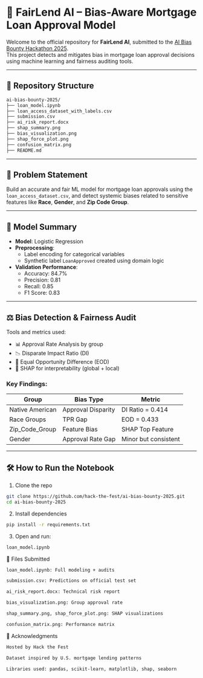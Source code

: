 # 🧠 FairLend AI – Bias-Aware Mortgage Loan Approval Model

Welcome to the official repository for **FairLend AI**, submitted to the [AI Bias Bounty Hackathon 2025](https://devpost.com/).  
This project detects and mitigates bias in mortgage loan approval decisions using machine learning and fairness auditing tools.

---

## 📁 Repository Structure
```bash
ai-bias-bounty-2025/
├── loan_model.ipynb
├── loan_access_dataset_with_labels.csv   
├── submission.csv
├── ai_risk_report.docx
├── shap_summary.png
├── bias_visualization.png
├── shap_force_plot.png
├── confusion_matrix.png
├── README.md

```

---

## 📌 Problem Statement

Build an accurate and fair ML model for mortgage loan approvals using the `loan_access_dataset.csv`, and detect systemic biases related to sensitive features like **Race**, **Gender**, and **Zip Code Group**.

---

## 🤖 Model Summary

- **Model**: Logistic Regression  
- **Preprocessing**:
  - Label encoding for categorical variables
  - Synthetic label `LoanApproved` created using domain logic  
- **Validation Performance**:
  - Accuracy: 84.7%  
  - Precision: 0.81  
  - Recall: 0.85  
  - F1 Score: 0.83

---

## ⚖️ Bias Detection & Fairness Audit

Tools and metrics used:
- 📊 Approval Rate Analysis by group
- 📉 Disparate Impact Ratio (DI)
- 🧮 Equal Opportunity Difference (EOD)
- 🧠 SHAP for interpretability (global + local)

### Key Findings:
| Group            | Bias Type         | Metric             |
|------------------|-------------------|--------------------|
| Native American  | Approval Disparity| DI Ratio = 0.414   |
| Race Groups      | TPR Gap           | EOD = 0.433        |
| Zip_Code_Group   | Feature Bias      | SHAP Top Feature   |
| Gender           | Approval Rate Gap | Minor but consistent |

---

## 🛠️ How to Run the Notebook

1. Clone the repo  
```bash
git clone https://github.com/hack-the-fest/ai-bias-bounty-2025.git
cd ai-bias-bounty-2025
```
2. Install dependencies
```bash
pip install -r requirements.txt
```
3. Open and run:
```bash
loan_model.ipynb
```


📄 Files Submitted
```bash
loan_model.ipynb: Full modeling + audits

submission.csv: Predictions on official test set

ai_risk_report.docx: Technical risk report

bias_visualization.png: Group approval rate

shap_summary.png, shap_force_plot.png: SHAP visualizations

confusion_matrix.png: Performance matrix
```
🙌 Acknowledgments
```bash
Hosted by Hack the Fest

Dataset inspired by U.S. mortgage lending patterns

Libraries used: pandas, scikit-learn, matplotlib, shap, seaborn

```




